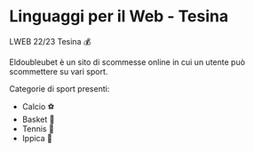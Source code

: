 # Linguaggi per il Web - Tesina
LWEB 22/23 Tesina 💰

Eldoubleubet è un sito di scommesse online in cui un utente può scommettere su vari sport.

Categorie di sport presenti:

- Calcio ⚽
- Basket 🏀
- Tennis 🎾
- Ippica 🏇
